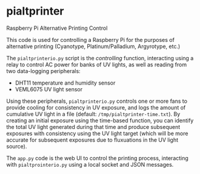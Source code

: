 # pialtprinter
Raspberry Pi Alternative Printing Control

This code is used for controlling a Raspberry Pi for the purposes of alternative printing (Cyanotype, Platinum/Palladium, Argyrotype, etc.)

The `pialtprinterio.py` script is the _controlling_ function, interacting using a relay to control AC power for banks of UV lights, as well
as reading from two data-logging peripherals:

  + DHT11 temperature and humidity sensor
  + VEML6075 UV light sensor

Using these peripherals, `pialtprinterio.py` controls one or more fans to provide cooling for consistency in UV exposure, and logs the
amount of cumulative UV light in a file (default: `/tmp/pialtprinter-time.txt`). By creating an initial exposure using the time-based function,
you can identify the total UV light generated during that time and produce subsequent exposures with consistency using the UV light target 
(which will be more accurate for subsequent exposures due to fluxuations in the UV light source).

The `app.py` code is the web UI to control the printing process, interacting with `pialtprointerio.py` using a local socket and JSON
messages.

